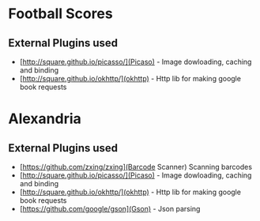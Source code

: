 # Football Scores

## External Plugins used

* [http://square.github.io/picasso/](Picaso) - Image dowloading, caching and binding
* [http://square.github.io/okhttp/](okhttp) - Http lib for making google book requests

# Alexandria

## External Plugins used

* [https://github.com/zxing/zxing](Barcode Scanner) Scanning barcodes
* [http://square.github.io/picasso/](Picaso) - Image dowloading, caching and binding
* [http://square.github.io/okhttp/](okhttp) - Http lib for making google book requests
* [https://github.com/google/gson](Gson) - Json parsing
